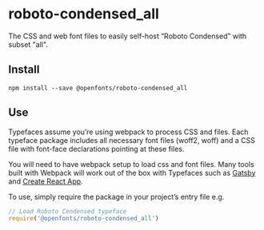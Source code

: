 
# roboto-condensed_all

The CSS and web font files to easily self-host “Roboto Condensed” with subset "all".

## Install

`npm install --save @openfonts/roboto-condensed_all`

## Use

Typefaces assume you’re using webpack to process CSS and files. Each typeface
package includes all necessary font files (woff2, woff) and a CSS file with
font-face declarations pointing at these files.

You will need to have webpack setup to load css and font files. Many tools built
with Webpack will work out of the box with Typefaces such as [Gatsby](https://github.com/gatsbyjs/gatsby)
and [Create React App](https://github.com/facebookincubator/create-react-app).

To use, simply require the package in your project’s entry file e.g.

```javascript
// Load Roboto Condensed typeface
require('@openfonts/roboto-condensed_all')
```
